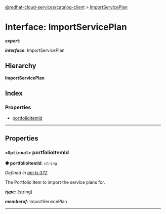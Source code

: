 [@redhat-cloud-services/catalog-client](../README.md) > [ImportServicePlan](../interfaces/importserviceplan.md)

# Interface: ImportServicePlan

*__export__*: 

*__interface__*: ImportServicePlan

## Hierarchy

**ImportServicePlan**

## Index

### Properties

* [portfolioItemId](importserviceplan.md#portfolioitemid)

---

## Properties

<a id="portfolioitemid"></a>

### `<Optional>` portfolioItemId

**● portfolioItemId**: *`string`*

*Defined in [api.ts:372](https://github.com/RedHatInsights/javascript-clients/blob/master/packages/catalog/api.ts#L372)*

The Portfolio Item to import the service plans for.

*__type__*: {string}

*__memberof__*: ImportServicePlan

___

